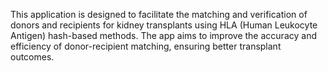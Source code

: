 This application is designed to facilitate the matching and verification of donors and recipients for kidney transplants using HLA (Human Leukocyte Antigen) hash-based methods. The app aims to improve the accuracy and efficiency of donor-recipient matching, ensuring better transplant outcomes.
